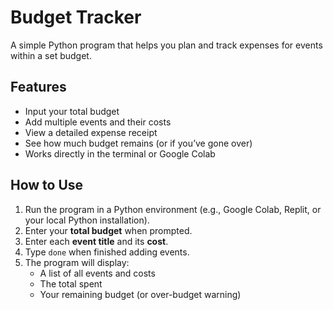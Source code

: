 # Budget Tracker

A simple Python program that helps you plan and track expenses for events within a set budget.

## Features

- Input your total budget
- Add multiple events and their costs
- View a detailed expense receipt
- See how much budget remains (or if you’ve gone over)
- Works directly in the terminal or Google Colab

## How to Use

1. Run the program in a Python environment (e.g., Google Colab, Replit, or your local Python installation).
2. Enter your **total budget** when prompted.
3. Enter each **event title** and its **cost**.
4. Type `done` when finished adding events.
5. The program will display:
   - A list of all events and costs
   - The total spent
   - Your remaining budget (or over-budget warning)
